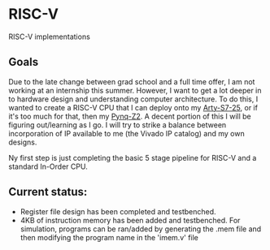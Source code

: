 # RISC-V
RISC-V implementations

## Goals

Due to the late change between grad school and a full time offer, I am not working at an internship this summer. However, I want to get a lot deeper in to hardware design and understanding computer architecture. To do this, I wanted to create a RISC-V CPU that I can deploy onto my [Arty-S7-25](https://digilent.com/shop/arty-s7-spartan-7-fpga-development-board/), or if it's too much for that, then my [Pynq-Z2](https://www.newark.com/tul-corporation/1m1-m000127dvb/tul-pynq-z2-basic-kit-rohs-compliant/dp/69AC1754?st=tul-corporation). A decent portion of this I will be figuring out/learning as I go. I will try to strike a balance between incorporation of IP available to me (the Vivado IP catalog) and my own designs.

Ny first step is just completing the basic 5 stage pipeline for RISC-V and a standard In-Order CPU.

## Current status:

- Register file design has been completed and testbenched.
- 4KB of instruction memory has been added and testbenched. For simulation, programs can be ran/added by generating the .mem file and then modifying the program name in the 'imem.v' file
